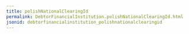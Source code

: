 ```yaml
---
title: polishNationalClearingId
permalink: DebtorFinancialInstitution.polishNationalClearingId.html
jsonid: debtorfinancialinstitution_polishnationalclearingid
---
```

